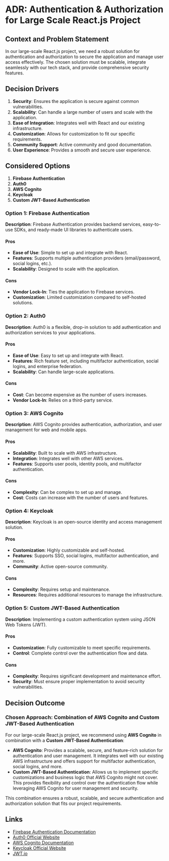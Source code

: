 # ADR: Authentication & Authorization for Large Scale React.js Project

## Context and Problem Statement

In our large-scale React.js project, we need a robust solution for authentication and authorization to secure the application and manage user access effectively. The chosen solution must be scalable, integrate seamlessly with our tech stack, and provide comprehensive security features.

## Decision Drivers

1. **Security**: Ensures the application is secure against common vulnerabilities.
2. **Scalability**: Can handle a large number of users and scale with the application.
3. **Ease of Integration**: Integrates well with React and our existing infrastructure.
4. **Customization**: Allows for customization to fit our specific requirements.
5. **Community Support**: Active community and good documentation.
6. **User Experience**: Provides a smooth and secure user experience.

## Considered Options

1. **Firebase Authentication**
2. **Auth0**
3. **AWS Cognito**
4. **Keycloak**
5. **Custom JWT-Based Authentication**

### Option 1: Firebase Authentication

**Description**: Firebase Authentication provides backend services, easy-to-use SDKs, and ready-made UI libraries to authenticate users.

#### Pros
- **Ease of Use**: Simple to set up and integrate with React.
- **Features**: Supports multiple authentication providers (email/password, social logins, etc.).
- **Scalability**: Designed to scale with the application.

#### Cons
- **Vendor Lock-In**: Ties the application to Firebase services.
- **Customization**: Limited customization compared to self-hosted solutions.

### Option 2: Auth0

**Description**: Auth0 is a flexible, drop-in solution to add authentication and authorization services to your applications.

#### Pros
- **Ease of Use**: Easy to set up and integrate with React.
- **Features**: Rich feature set, including multifactor authentication, social logins, and enterprise federation.
- **Scalability**: Can handle large-scale applications.

#### Cons
- **Cost**: Can become expensive as the number of users increases.
- **Vendor Lock-In**: Relies on a third-party service.

### Option 3: AWS Cognito

**Description**: AWS Cognito provides authentication, authorization, and user management for web and mobile apps.

#### Pros
- **Scalability**: Built to scale with AWS infrastructure.
- **Integration**: Integrates well with other AWS services.
- **Features**: Supports user pools, identity pools, and multifactor authentication.

#### Cons
- **Complexity**: Can be complex to set up and manage.
- **Cost**: Costs can increase with the number of users and features.

### Option 4: Keycloak

**Description**: Keycloak is an open-source identity and access management solution.

#### Pros
- **Customization**: Highly customizable and self-hosted.
- **Features**: Supports SSO, social logins, multifactor authentication, and more.
- **Community**: Active open-source community.

#### Cons
- **Complexity**: Requires setup and maintenance.
- **Resources**: Requires additional resources to manage the infrastructure.

### Option 5: Custom JWT-Based Authentication

**Description**: Implementing a custom authentication system using JSON Web Tokens (JWT).

#### Pros
- **Customization**: Fully customizable to meet specific requirements.
- **Control**: Complete control over the authentication flow and data.

#### Cons
- **Complexity**: Requires significant development and maintenance effort.
- **Security**: Must ensure proper implementation to avoid security vulnerabilities.

## Decision Outcome

### Chosen Approach: **Combination of AWS Cognito and Custom JWT-Based Authentication**

For our large-scale React.js project, we recommend using **AWS Cognito** in combination with a **Custom JWT-Based Authentication**:

- **AWS Cognito**: Provides a scalable, secure, and feature-rich solution for authentication and user management. It integrates well with our existing AWS infrastructure and offers support for multifactor authentication, social logins, and more.
- **Custom JWT-Based Authentication**: Allows us to implement specific customizations and business logic that AWS Cognito might not cover. This provides flexibility and control over the authentication flow while leveraging AWS Cognito for user management and security.

This combination ensures a robust, scalable, and secure authentication and authorization solution that fits our project requirements.

## Links

- [Firebase Authentication Documentation](https://firebase.google.com/docs/auth)
- [Auth0 Official Website](https://auth0.com/)
- [AWS Cognito Documentation](https://docs.aws.amazon.com/cognito/index.html)
- [Keycloak Official Website](https://www.keycloak.org/)
- [JWT.io](https://jwt.io/)
